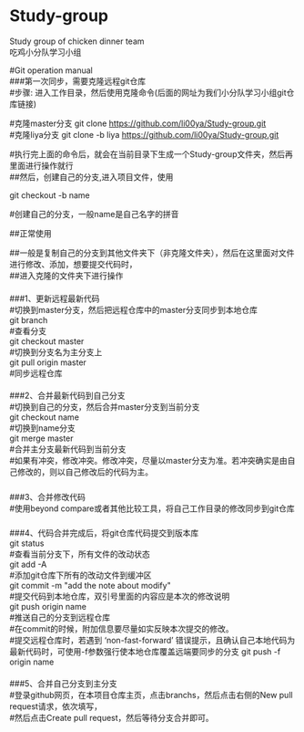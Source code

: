 # Study-group
Study group of chicken dinner team  
吃鸡小分队学习小组  

#Git operation manual  
###第一次同步，需要克隆远程git仓库  
#步骤: 进入工作目录，然后使用克隆命令(后面的网址为我们小分队学习小组git仓库链接)  

#克隆master分支
git clone https://github.com/li00ya/Study-group.git  
#克隆liya分支
git clone -b liya https://github.com/li00ya/Study-group.git

#执行完上面的命令后，就会在当前目录下生成一个Study-group文件夹，然后再里面进行操作就行  
##然后，创建自己的分支,进入项目文件，使用  

git checkout -b name  

#创建自己的分支，一般name是自己名字的拼音  


##正常使用  

##一般是复制自己的分支到其他文件夹下（非克隆文件夹），然后在这里面对文件进行修改、添加，想要提交代码时，  
##进入克隆的文件夹下进行操作  

####
###1、更新远程最新代码  
#切换到master分支，然后把远程仓库中的master分支同步到本地仓库  
git branch  
#查看分支  
git checkout master  
#切换到分支名为主分支上  
git pull origin master  
#同步远程仓库  

####
###2、合并最新代码到自己分支  
#切换到自己的分支，然后合并master分支到当前分支  
git checkout name  
#切换到name分支  
git merge master  
#合并主分支最新代码到当前分支  
#如果有冲突，修改冲突。修改冲突，尽量以master分支为准。若冲突确实是由自己修改的，则以自己修改后的代码为主。  

#####
###3、合并修改代码  
#使用beyond compare或者其他比较工具，将自己工作目录的修改同步到git仓库  

#####
###4、代码合并完成后，将git仓库代码提交到版本库  
git status  
#查看当前分支下，所有文件的改动状态  
git add -A  
#添加git仓库下所有的改动文件到缓冲区  
git commit -m "add the note about modify"  
#提交代码到本地仓库，双引号里面的内容应是本次的修改说明  
git push origin name  
#推送自己的分支到远程仓库  
#在commit的时候，附加信息要尽量如实反映本次提交的修改。  
#提交远程仓库时，若遇到 ‘non-fast-forward’ 错误提示，且确认自己本地代码为最新代码时，可使用-f参数强行使本地仓库覆盖远端要同步的分支
git push -f origin name


####
###5、合并自己分支到主分支  
#登录github网页，在本项目仓库主页，点击branchs，然后点击右侧的New pull request请求，依次填写，  
#然后点击Create pull request，然后等待分支合并即可。  
